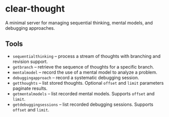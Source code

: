 # clear-thought

A minimal server for managing sequential thinking, mental models, and debugging approaches.

## Tools

- `sequentialthinking` – process a stream of thoughts with branching and revision support.
- `getbranch` – retrieve the sequence of thoughts for a specific branch.
- `mentalmodel` – record the use of a mental model to analyze a problem.
- `debuggingapproach` – record a systematic debugging session.
- `getthoughts` – list stored thoughts. Optional `offset` and `limit` parameters paginate results.
- `getmentalmodels` – list recorded mental models. Supports `offset` and `limit`.
- `getdebuggingsessions` – list recorded debugging sessions. Supports `offset` and `limit`.

